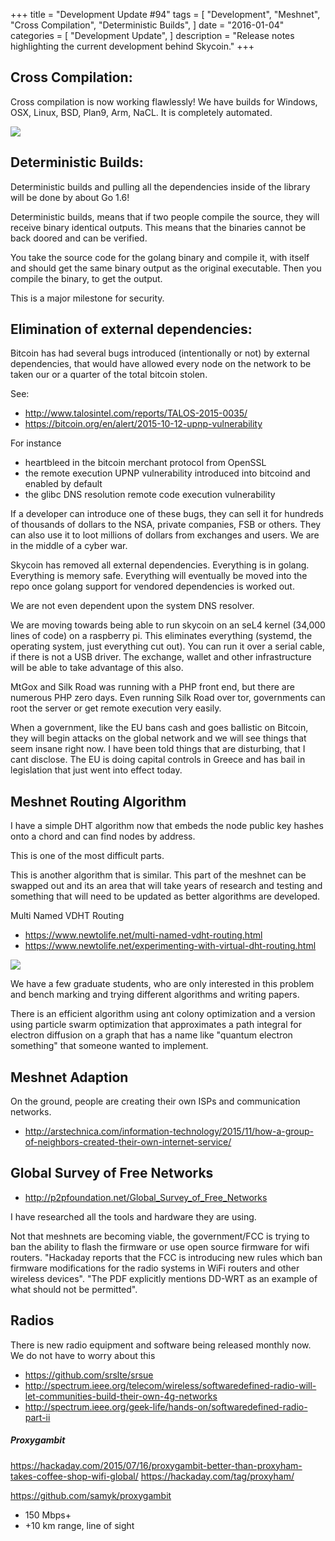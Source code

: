 +++
title = "Development Update #94"
tags = [
    "Development",
    "Meshnet",
    "Cross Compilation",
    "Deterministic Builds",
]
date = "2016-01-04"
categories = [
    "Development Update",
]
description = "Release notes highlighting the current development behind Skycoin."
+++

## Cross Compilation:

Cross compilation is now working flawlessly! We have builds for Windows, OSX, Linux, BSD, Plan9, Arm, NaCL. It is completely automated.

![](http://i.imgur.com/k97S8TY.png)

## Deterministic Builds:

Deterministic builds and pulling all the dependencies inside of the library will be done by about Go 1.6!

Deterministic builds, means that if two people compile the source, they will receive binary identical outputs. This means that the binaries cannot be back doored and can be verified.

You take the source code for the golang binary and compile it, with itself and should get the same binary output as the original executable. Then you compile the binary, to get the output.

This is a major milestone for security.

## Elimination of external dependencies:

Bitcoin has had several bugs introduced (intentionally or not) by external dependencies, that would have allowed every node on the network to be taken our or a quarter of the total bitcoin stolen.

See:
- http://www.talosintel.com/reports/TALOS-2015-0035/
- https://bitcoin.org/en/alert/2015-10-12-upnp-vulnerability

For instance
- heartbleed in the bitcoin merchant protocol from OpenSSL
- the remote execution UPNP vulnerability introduced into bitcoind and enabled by default
- the glibc DNS resolution remote code execution vulnerability

If a developer can introduce one of these bugs, they can sell it for hundreds of thousands of dollars to the NSA, private companies, FSB or others. They can also use it to loot millions of dollars from exchanges and users. We are in the middle of a cyber war.

Skycoin has removed all external dependencies. Everything is in golang. Everything is memory safe. Everything will eventually be moved into the repo once golang support for vendored dependencies is worked out.

We are not even dependent upon the system DNS resolver.

We are moving towards being able to run skycoin on an seL4 kernel (34,000 lines of code) on a raspberry pi. This eliminates everything (systemd, the operating system, just everything cut out). You can run it over a serial cable, if there is not a USB driver. The exchange, wallet and other infrastructure will be able to take advantage of this also.

MtGox and Silk Road was running with a PHP front end, but there are numerous PHP zero days. Even running Silk Road over tor, governments can root the server or get remote execution very easily.

When a government, like the EU bans cash and goes ballistic on Bitcoin, they will begin attacks on the global network and we will see things that seem insane right now. I have been told things that are disturbing, that I cant disclose. The EU is doing capital controls in Greece and has bail in legislation that just went into effect today.

## Meshnet Routing Algorithm

I have a simple DHT algorithm now that embeds the node public key hashes onto a chord and can find nodes by address.

This is one of the most difficult parts.

This is another algorithm that is similar. This part of the meshnet can be swapped out and its an area that will take years of research and testing and something that will need to be updated as better algorithms are developed.

Multi Named VDHT Routing
- https://www.newtolife.net/multi-named-vdht-routing.html
- https://www.newtolife.net/experimenting-with-virtual-dht-routing.html

![](http://i.imgur.com/8SXnMDz.png)

We have a few graduate students, who are only interested in this problem and bench marking and trying different algorithms and writing papers.

There is an efficient algorithm using ant colony optimization and a version using particle swarm optimization that approximates a path integral for electron diffusion on a graph that has a name like "quantum electron something" that someone wanted to implement.

## Meshnet Adaption

On the ground, people are creating their own ISPs and communication networks.
- http://arstechnica.com/information-technology/2015/11/how-a-group-of-neighbors-created-their-own-internet-service/

## Global Survey of Free Networks
- http://p2pfoundation.net/Global_Survey_of_Free_Networks

I have researched all the tools and hardware they are using.

Not that meshnets are becoming viable, the government/FCC is trying to ban the ability to flash the firmware or use open source firmware for wifi routers. "Hackaday reports that the FCC is introducing new rules which ban firmware modifications for the radio systems in WiFi routers and other wireless devices". "The PDF explicitly mentions DD-WRT as an example of what should not be permitted".

## Radios

There is new radio equipment and software being released monthly now. We do not have to worry about this

- https://github.com/srslte/srsue
- http://spectrum.ieee.org/telecom/wireless/softwaredefined-radio-will-let-communities-build-their-own-4g-networks
- http://spectrum.ieee.org/geek-life/hands-on/softwaredefined-radio-part-ii

##### Proxygambit
https://hackaday.com/2015/07/16/proxygambit-better-than-proxyham-takes-coffee-shop-wifi-global/
https://hackaday.com/tag/proxyham/

https://github.com/samyk/proxygambit
- 150 Mbps+
- +10 km range, line of sight
